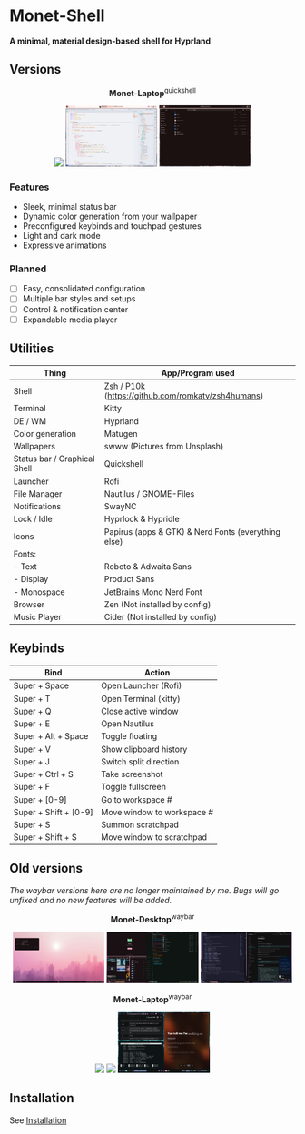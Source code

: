 # Monet-Shell

**A minimal, material design-based shell for Hyprland**

## Versions

<p align="center"><b>Monet-Laptop</b><sup>quickshell</sup></p>
<p align="center">
  <img src="assets/lpqs1.png" width="32%">
  <img src="assets/lpqs2.png" width="32%">
  <img src="assets/lpqs3.png" width="32%">
</p>

### Features

- Sleek, minimal status bar
- Dynamic color generation from your wallpaper
- Preconfigured keybinds and touchpad gestures
- Light and dark mode
- Expressive animations

### Planned

- [ ] Easy, consolidated configuration
- [ ] Multiple bar styles and setups
- [ ] Control & notification center
- [ ] Expandable media player

## Utilities

| Thing                        | App/Program used                                    |
| ---------------------------- | --------------------------------------------------- |
| Shell                        | Zsh / P10k (https://github.com/romkatv/zsh4humans)  |
| Terminal                     | Kitty                                               |
| DE / WM                      | Hyprland                                            |
| Color generation             | Matugen                                             |
| Wallpapers                   | swww (Pictures from Unsplash)                       |
| Status bar / Graphical Shell | Quickshell                                          |
| Launcher                     | Rofi                                                |
| File Manager                 | Nautilus / GNOME-Files                              |
| Notifications                | SwayNC                                              |
| Lock / Idle                  | Hyprlock & Hypridle                                 |
| Icons                        | Papirus (apps & GTK) & Nerd Fonts (everything else) |
| Fonts:                       |                                                     |
| - Text                       | Roboto & Adwaita Sans                               |
| - Display                    | Product Sans                                        |
| - Monospace                  | JetBrains Mono Nerd Font                            |
| Browser                      | Zen (Not installed by config)                       |
| Music Player                 | Cider (Not installed by config)                     |

## Keybinds

| Bind                  | Action                     |
| --------------------- | -------------------------- |
| Super + Space         | Open Launcher (Rofi)       |
| Super + T             | Open Terminal (kitty)      |
| Super + Q             | Close active window        |
| Super + E             | Open Nautilus              |
| Super + Alt + Space   | Toggle floating            |
| Super + V             | Show clipboard history     |
| Super + J             | Switch split direction     |
| Super + Ctrl + S      | Take screenshot            |
| Super + F             | Toggle fullscreen          |
| Super + [0-9]         | Go to workspace #          |
| Super + Shift + [0-9] | Move window to workspace # |
| Super + S             | Summon scratchpad          |
| Super + Shift + S     | Move window to scratchpad  |

## Old versions

_The waybar versions here are no longer maintained by me. Bugs will go unfixed and no new features will be added._

<p align="center"><b>Monet-Desktop</b><sup>waybar</sup></p>
<p align="center">
  <img src="assets/desktopss1.png" width="32%">
  <img src="assets/desktopss3.png" width="32%">
  <img src="assets/desktopss2.png" width="32%">
</p>
<p align="center"><b>Monet-Laptop</b><sup>waybar</sup></p>
<p align="center">
  <img src="assets/laptopss1.png" width="32%">
  <img src="assets/laptopss2.png" width="32%">
  <img src="assets/laptopss3.png" width="32%">
</p>

## Installation

See [Installation](https://github.com/bmalia/dotfiles/blob/main/INSTALLATION.md)
